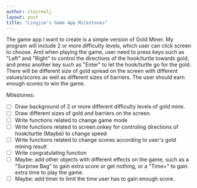 ```yaml
---
author: clairewlj
layout: post
title: "Lingjie's Game App Milestones"
---
```


The game app I want to create is a simple version of Gold Miner. My program will include 2 or more difficulty levels, which user can click screen to choose. And when playing the game, user need to press keys such as "Left" and "Right" to control the directions of the hook/turtle towards gold, and press another key such as "Enter" to let the hook/turtle go for the gold. There will be different size of gold spread on the screen with different values/scores as well as different sizes of barriers. The user should earn enough scores to win the game.

Milestones:

- [ ] Draw background of 2 or more different difficulty levels of gold mine.
- [ ] Draw different sizes of gold and barriers on the screen.
- [ ] Write functions related to change game mode
- [ ] Write functions related to screen.onkey for controling directions of hook/turtle (Maybe) to change speed
- [ ] Write functions related to change scores according to user's gold mining result
- [ ] Write congratulating function
- [ ] Maybe: add other objects with different effects on the game, such as a "Surprise Bag" to gain extra score or get nothing, or a "Time+" to gain extra time to play the game. 
- [ ] Maybe: add timer to limit the time user has to gain enough score.
